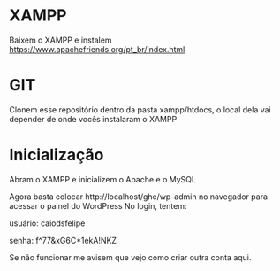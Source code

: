 # XAMPP
Baixem o XAMPP e instalem https://www.apachefriends.org/pt_br/index.html

# GIT 
Clonem esse repositório dentro da pasta xampp/htdocs, o local dela vai depender de onde vocês instalaram o XAMPP 

# Inicialização
Abram o XAMPP e inicializem o Apache e o MySQL


Agora basta colocar http://localhost/ghc/wp-admin no navegador para acessar o painel do WordPress
No login, tentem:

usuário: caiodsfelipe

senha: f^77&xG6C*1ekA!NKZ

Se não funcionar me avisem que vejo como criar outra conta aqui.

